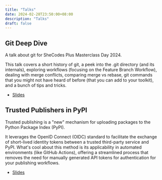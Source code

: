 ```yaml
--- 
title: "Talks"
date: 2024-02-28T23:50:00+08:00
description: "Talks"
draft: false
---
```


## Git Deep Dive

A talk about git for SheCodes Plus Masterclass Day 2024.

This talk covers a short history of git, a peek into the .git directory
(and its internals), exploring workflows (focusing on the Feature Branch
Workflow), dealing with merge conflicts, comparing merge vs rebase, git
commands that you might not have heard of before (that you can add to your
toolkit), and a bunch of tips and tricks.

- [Slides](https://github.com/j4ckofalltrades/talks/blob/main/git-deep-dive)

## Trusted Publishers  in PyPI

Trusted publishing is a "new" mechanism for uploading packages to the
Python Package Index (PyPI).

It leverages the OpenID Connect (OIDC) standard to facilitate the exchange
of short-lived identity tokens between a trusted third-party service and PyPI.
What's cool about this method is its applicability in automated environments
(like GitHub Actions), offering a streamlined process that removes the need
for manually generated API tokens for authentication for your publishing
workflows.

- [Slides](https://github.com/j4ckofalltrades/talks/blob/main/pypi-trusted-publisher)
